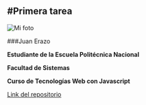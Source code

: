 #Primera tarea
---
![Mi foto](https://fbcdn-sphotos-a-a.akamaihd.net/hphotos-ak-xta1/v/t1.0-9/1901197_759872807385352_8037936762282778642_n.jpg?oh=035bbb1b4d6f3d5ee5a3ab8ad4435d62&oe=58ADB498&__gda__=1486652070_4cb81a64e04cab180d6d7aa9e6694f79)

###Juan Erazo

**Estudiante de la Escuela Politécnica Nacional**

**Facultad de Sistemas**

**Curso de Tecnologías Web con Javascript**


[Link del repositorio](https://github.com/vengatus/Tec_Web_Js_2016_B)